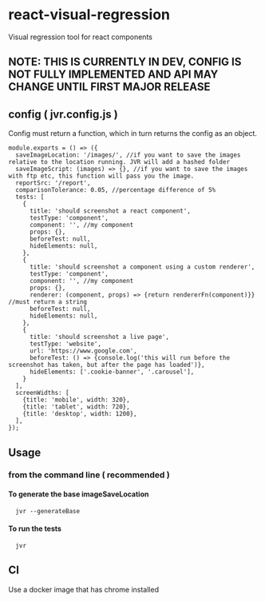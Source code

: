 # react-visual-regression
Visual regression tool for react components

## NOTE: THIS IS CURRENTLY IN DEV, CONFIG IS NOT FULLY IMPLEMENTED AND API MAY CHANGE UNTIL FIRST MAJOR RELEASE

## config ( jvr.config.js )
Config must return a function, which in turn returns the config as an object.
```
module.exports = () => ({
  saveImageLocation: '/images/', //if you want to save the images relative to the location running. JVR will add a hashed folder
  saveImageScript: (images) => {}, //if you want to save the images with ftp etc, this function will pass you the image.
  reportSrc: '/report',
  comparisonTolerance: 0.05, //percentage difference of 5%
  tests: [
    {
      title: 'should screenshot a react component',
      testType: 'component',
      component: '', //my component
      props: {},
      beforeTest: null,
      hideElements: null,
    },
    {
      title: 'should screenshot a component using a custom renderer',
      testType: 'component',
      component: '', //my component
      props: {},
      renderer: (component, props) => {return rendererFn(component)}} //must return a string
      beforeTest: null,
      hideElements: null,
    },
    {
      title: 'should screenshot a live page',
      testType: 'website',
      url: 'https://www.google.com',
      beforeTest: () => {console.log('this will run before the screenshot has taken, but after the page has loaded')},
      hideElements: ['.cookie-banner', '.carousel'],
    }
  ],
  screenWidths: [
    {title: 'mobile', width: 320},
    {title: 'tablet', width: 720},
    {title: 'desktop', width: 1200},
  ],
});
```

## Usage

### from the command line ( recommended )
#### To generate the base imageSaveLocation
```
  jvr --generateBase
```

#### To run the tests
```
  jvr
```

## CI
Use a docker image that has chrome installed
